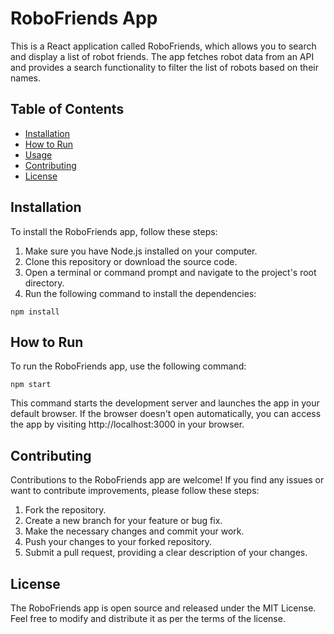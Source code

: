# RoboFriends App

This is a React application called RoboFriends, which allows you to search and display a list of robot friends. The app fetches robot data from an API and provides a search functionality to filter the list of robots based on their names.

## Table of Contents

- [Installation](#installation)
- [How to Run](#how-to-run)
- [Usage](#usage)
- [Contributing](#contributing)
- [License](#license)

## Installation

To install the RoboFriends app, follow these steps:

1. Make sure you have Node.js installed on your computer.
2. Clone this repository or download the source code.
3. Open a terminal or command prompt and navigate to the project's root directory.
4. Run the following command to install the dependencies:

```
npm install
```

## How to Run

To run the RoboFriends app, use the following command:

```
npm start
```

This command starts the development server and launches the app in your default browser. If the browser doesn't open automatically, you can access the app by visiting http://localhost:3000 in your browser.

## Contributing

Contributions to the RoboFriends app are welcome! If you find any issues or want to contribute improvements, please follow these steps:

1. Fork the repository.
2. Create a new branch for your feature or bug fix.
3. Make the necessary changes and commit your work.
4. Push your changes to your forked repository.
5. Submit a pull request, providing a clear description of your changes.

## License

The RoboFriends app is open source and released under the MIT License. Feel free to modify and distribute it as per the terms of the license.

